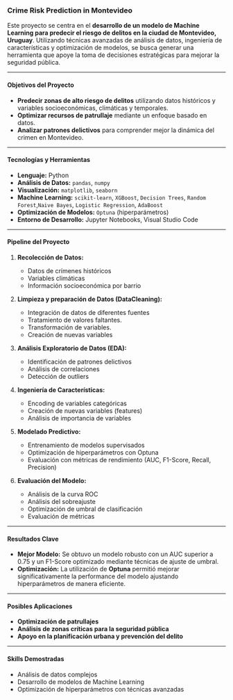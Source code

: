 ### **Crime Risk Prediction in Montevideo**  

Este proyecto se centra en el **desarrollo de un modelo de Machine Learning para predecir el riesgo de delitos en la ciudad de Montevideo, Uruguay**. Utilizando técnicas avanzadas de análisis de datos, ingeniería de características y optimización de modelos, se busca generar una herramienta que apoye la toma de decisiones estratégicas para mejorar la seguridad pública.  

---

#### **Objetivos del Proyecto**  

- **Predecir zonas de alto riesgo de delitos** utilizando datos históricos y variables socioeconómicas, climáticas y temporales.  
- **Optimizar recursos de patrullaje** mediante un enfoque basado en datos.  
- **Analizar patrones delictivos** para comprender mejor la dinámica del crimen en Montevideo.  

---

#### **Tecnologías y Herramientas** 

- **Lenguaje:** Python  
- **Análisis de Datos:** `pandas`, `numpy`  
- **Visualización:** `matplotlib`, `seaborn`  
- **Machine Learning:** `scikit-learn`, `XGBoost`, `Decision Trees`, `Random Forest`,`Naive Bayes`, `Logistic Regression`, `AdaBoost`  
- **Optimización de Modelos:** `Optuna` (hiperparámetros)  
- **Entorno de Desarrollo:** Jupyter Notebooks, Visual Studio Code  

---

#### **Pipeline del Proyecto**  

1. **Recolección de Datos:**  
   - Datos de crímenes históricos  
   - Variables climáticas  
   - Información socioeconómica por barrio  

2. **Limpieza y preparación de Datos (DataCleaning):**
    - Integración de datos de diferentes fuentes
    - Tratamiento de valores faltantes.
    - Transformación de variables.
    - Creación de nuevas variables

3. **Análisis Exploratorio de Datos (EDA):**  
   - Identificación de patrones delictivos  
   - Análisis de correlaciones  
   - Detección de outliers  

4. **Ingeniería de Características:**  
   - Encoding de variables categóricas  
   - Creación de nuevas variables (features)  
   - Análisis de importancia de variables  

5. **Modelado Predictivo:**  
   - Entrenamiento de modelos supervisados  
   - Optimización de hiperparámetros con Optuna  
   - Evaluación con métricas de rendimiento (AUC, F1-Score, Recall, Precision)  

6. **Evaluación del Modelo:**  
   - Análisis de la curva ROC 
   - Análisis del sobreajuste 
   - Optimización de umbral de clasificación  
   - Evaluación de métricas  

---

#### **Resultados Clave**  

- **Mejor Modelo:** Se obtuvo un modelo robusto con un AUC superior a 0.75 y un F1-Score optimizado mediante técnicas de ajuste de umbral.  
- **Optimización:** La utilización de **Optuna** permitió mejorar significativamente la performance del modelo ajustando hiperparámetros de manera eficiente.  

---

#### **Posibles Aplicaciones** 

- **Optimización de patrullajes**  
- **Análisis de zonas críticas para la seguridad pública**  
- **Apoyo en la planificación urbana y prevención del delito**  

---

#### **Skills Demostradas**  

- Análisis de datos complejos  
- Desarrollo de modelos de Machine Learning  
- Optimización de hiperparámetros con técnicas avanzadas  
